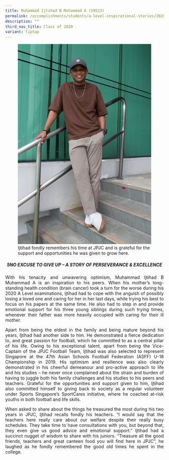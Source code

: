 ```yaml
---
title: Muhammad Ijtihad B Muhammad A (19S23)
permalink: /accomplishments/students/a-level-inspirational-stories/2020/ijtihad/
description: ""
third_nav_title: Class of 2020
variant: tiptap
---
```

<figure>
<img src="/images/Ijtihad.jpg">
<figcaption>Ijtihad fondly remembers his time at JPJC and is grateful for the support and opportunities he was given to grow here.</figcaption></figure>

<div align="justify">
<center><h5>5NO EXCUSE TO GIVE UP – A STORY OF PERSEVERANCE &amp; EXCELLENCE</h5></center>

<p>
With his tenacity and unwavering optimism, Muhammad Ijtihad B Muhammad A is an inspiration to his peers. When his mother’s long-standing health condition (brain cancer) took a turn for the worse during his 2020 A Level examinations, Ijtihad had to cope with the anguish of possibly losing a loved one and caring for her in her last days, while trying his best to focus on his papers at the same time. He also had to step in and provide emotional support for his three young siblings during such trying times, whenever their father was more heavily occupied with caring for their ill mother.</p>

<p>
Apart from being the eldest in the family and being mature beyond his years, Ijtihad had another side to him. He demonstrated a fierce dedication to, and great passion for football, which he committed to as a central pillar of his life. Owing to his exceptional talent, apart from being the Vice-Captain of the JPJC Football Team, Ijtihad was also selected to represent Singapore at the 47th Asian Schools Football Federation (ASFF) U-18 Championship in 2019. His optimism and resilience was also clearly demonstrated in his cheerful demeanour and pro-active approach to life and his studies – he never once complained about the strain and burden of having to juggle both his family challenges and his studies to his peers and teachers. Grateful for the opportunities and support given to him, Ijtihad also committed himself to giving back to society as a regular volunteer under Sports Singapore’s SportCares initiative, where he coached at-risk youths in both football and life skills.</p>

<p>
When asked to share about the things he treasured the most during his two years in JPJC, Ijtihad recalls fondly his teachers. “I would say that the teachers here really care about our welfare despite their really busy schedules. They take time to have consultations with you, but beyond that, they even give us good advice and emotional support.” Ijtihad had a succinct nugget of wisdom to share with his juniors. “Treasure all the good friends, teachers and great canteen food you will find here in JPJC”, he laughed as he fondly remembered the good old times he spent in the college.</p></div>